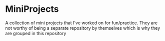 # MiniProjects
A collection of mini projects that I've worked on for fun/practice. They are not worthy of being a separate repository by themselves which is why they are grouped in this repository
